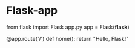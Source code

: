 # Flask-app
from flask import Flask
app.py
app = Flask(__flask__)

@app.route('/')
def home():
    return "Hello, Flask!"
